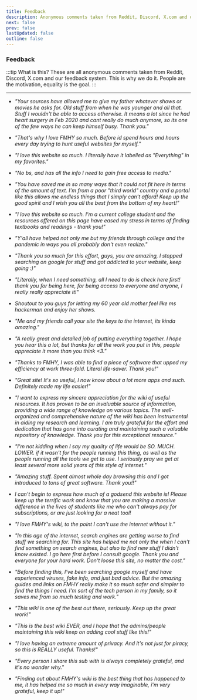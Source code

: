 ```yaml
---
title: Feedback
description: Anonymous comments taken from Reddit, Discord, X.com and our feedback system.
next: false
prev: false
lastUpdated: false
outline: false
---
```


### Feedback

:::tip What is this?
These are all anonymous comments taken from Reddit, Discord, X.com and our feedback system. This is why we do it. People are the motivation, equality is the goal.
:::

***

* *"Your sources have allowed me to give my father whatever shows or movies he asks for. Old stuff from when he was younger and all that. Stuff I wouldn't be able to access otherwise. It means a lot since he had heart surgery in Feb 2020 and cant really do much anymore, so its one of the few ways he can keep himself busy. Thank you."*

* *"That's why I love FMHY so much. Before id spend hours and hours every day trying to hunt useful websites for myself."*

* *"I love this website so much. I literally have it labelled as "Everything" in my favorites."*

* *"No bs, and has all the info I need to gain free access to media."*

* *"You have saved me in so many ways that it could not fit here in terms of the amount of text. I'm from a poor "third world" country and a portal like this allows me endless things that I simply can't afford! Keep up the good spirit and I wish you all the best from the bottom of my heart!"*

* *"I love this website so much. I'm a current college student and the resources offered on this page have eased my stress in terms of finding textbooks and readings - thank you!"*

* *"Y'all have helped not only me but my friends through college and the pandemic in ways you all probably don't even realize."*

* *"Thank you so much for this effort, guys, you are amazing, I stopped searching on google for stuff and got addicted to your website, keep going :)"*

* *"Literally, when I need something, all I need to do is check here first! thank you for being here, for being access to everyone and anyone, I really really appreciate it!"*

* *Shoutout to you guys for letting my 60 year old mother feel like ms hackerman and enjoy her shows.*

* *"Me and my friends call your site the keys to the internet, its kinda amazing."*

* *"A really great and detailed job of putting everything together. I hope you hear this a lot, but thanks for all the work you put in this, people appreciate it more than you think <3."*

* *"Thanks to FMHY, I was able to find a piece of software that upped my efficiency at work three-fold. Literal life-saver. Thank you!"*

* *"Great site! It's so useful, I now know about a lot more apps and such. Definitely made my life easier!"*

* *"I want to express my sincere appreciation for the wiki of useful resources. It has proven to be an invaluable source of information, providing a wide range of knowledge on various topics. The well-organized and comprehensive nature of the wiki has been instrumental in aiding my research and learning. I am truly grateful for the effort and dedication that has gone into curating and maintaining such a valuable repository of knowledge. Thank you for this exceptional resource."*

* *"I'm not kidding when I say my quality of life would be SO. MUCH. LOWER. if it wasn't for the people running this thing, as well as the people running all the tools we get to use. I seriously pray we get at least several more solid years of this style of internet."*

* *"Amazing stuff. Spent almost whole day browsing this and I got introduced to tons of great software. Thank you!!"*

* *I can't begin to express how much of a godsend this website is! Please keep up the terrific work and know that you are making a massive difference in the lives of students like me who can't always pay for subscriptions, or are just looking for a neat tool!*

* *"I love FMHY's wiki, to the point I can't use the internet without it."*

* *"In this age of the internet, search engines are getting worse to find stuff we searching for. This site has helped me not only the when I can't find something on search engines, but also to find new stuff I didn't know existed. I go here first before I consult google. Thank you and everyone for your hard work. Don't loose this site, no matter the cost."*

* *"Before finding this, I've been searching google myself and have experienced viruses, fake info, and just bad advice. But the amazing guides and links on FMHY really make it so much safer and simpler to find the things I need. I'm sort of the tech person in my family, so it saves me from so much testing and work."*

* *"This wiki is one of the best out there, seriously. Keep up the great work!"*

* *"This is the best wiki EVER, and I hope that the admins/people maintaining this wiki keep on adding cool stuff like this!"*

* *"I love having an extreme amount of privacy. And it's not just for piracy, so this is REALLY useful. Thanks!"*

* *"Every person I share this sub with is always completely grateful, and it's no wonder why."*

* *"Finding out about FMHY's wiki is the best thing that has happened to me, it has helped me so much in every way imaginable, i'm very grateful, keep it up!"*
